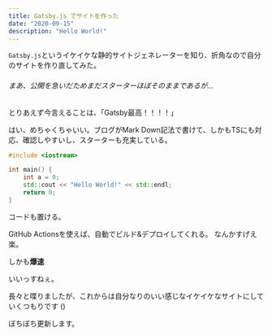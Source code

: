 ```yaml
---
title: Gatsby.js でサイトを作った
date: "2020-09-15"
description: "Hello World!"
---
```


`Gatsby.js`というイケイケな静的サイトジェネレーターを知り、折角なので自分のサイトを作り直してみた。  

###### まあ、公開を急いだためまだスターターほぼそのままであるが…

とりあえず今言えることは、「Gatsby最高！！！！」

はい、めちゃくちゃいい。ブログがMark Down記法で書けて、しかもTSにも対応、確認しやすいし、スターターも充実している。  

```cpp
#include <iostream>

int main() {
    int a = 0;
    std::cout << "Hello World!" << std::endl;
    return 0;
}
```

コードも置ける。

GitHub Actionsを使えば、自動でビルド&デプロイしてくれる。
なんかすげえ楽。

しかも**爆速**

いいっすねぇ。

長々と喋りましたが、これからは自分なりのいい感じなイケイケなサイトにしていくつもりです ()

ぼちぼち更新します。
